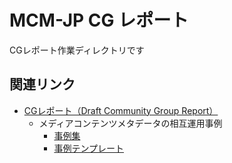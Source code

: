 # MCM-JP CG レポート

CGレポート作業ディレクトリです
  
## 関連リンク
- [CGレポート（Draft Community Group Report）](cg-report.html)
  - メディアコンテンツメタデータの相互運用事例
    - [事例集](https://github.com/w3c-cg/mcm-jp/tree/main/reports)
    - [事例テンプレート](./use-cases/template/use-case-template.md)

